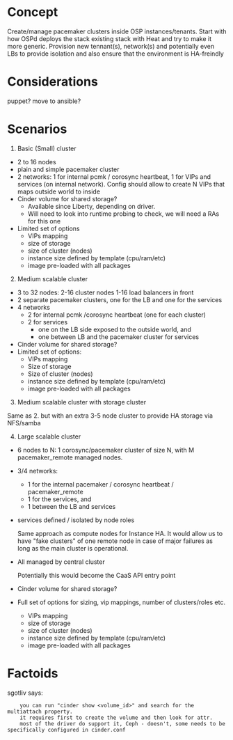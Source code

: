 # Concept

Create/manage pacemaker clusters inside OSP instances/tenants.
Start with how OSPd deploys the stack existing stack with Heat and try to make it more generic.
Provision new tennant(s), network(s) and potentially even LBs to provide isolation and also ensure that the environment is HA-freindly

# Considerations

puppet? move to ansible?

# Scenarios

1. Basic (Small) cluster
  - 2 to 16 nodes
  - plain and simple pacemaker cluster
  - 2 networks: 1 for internal pcmk / corosync heartbeat, 1 for VIPs and services (on internal network).
    Config should allow to create N VIPs that maps outside world to inside
  - Cinder volume for shared storage?
    - Available since Liberty, depending on driver.
    - Will need to look into runtime probing to check, we will need a RAs for this one
  - Limited set of options
    - VIPs mapping
    - size of storage
    - size of cluster (nodes)
    - instance size defined by template (cpu/ram/etc)
    - image pre-loaded with all packages

2. Medium scalable cluster
  - 3 to 32 nodes: 2-16 cluster nodes 1-16 load balancers in front
  - 2 separate pacemaker clusters, one for the LB and one for the services
  - 4 networks
    - 2 for internal pcmk /corosync heartbeat (one for each cluster)
    - 2 for services 
      - one on the LB side exposed to the outside world, and
      - one between LB and the pacemaker cluster for services
  - Cinder volume for shared storage?
  - Limited set of options:
    - VIPs mapping
    - Size of storage
    - Size of cluster (nodes)
    - instance size defined by template (cpu/ram/etc)
    - image pre-loaded with all packages

3. Medium scalable cluster with storage cluster
  
  Same as 2. but with an extra 3-5 node cluster to provide HA storage via NFS/samba

4. Large scalable cluster
  - 6 nodes to N: 1 corosync/pacemaker cluster of size N, with M pacemaker_remote managed nodes.
  - 3/4 networks: 
    - 1 for the internal pacemaker / corosync heartbeat / pacemaker_remote
    - 1 for the services, and
    - 1 between the LB and services
  - services defined / isolated by node roles
  
    Same approach as compute nodes for Instance HA.
    It would allow us to have "fake clusters" of one remote node in case of major failures as long as the main cluster is operational.
  
  - All managed by central cluster
  
    Potentially this would become the CaaS API entry point
  
  - Cinder volume for shared storage?
  - Full set of options for sizing, vip mappings, number of clusters/roles etc.
    - VIPs mapping
    - size of storage
    - size of cluster (nodes)
    - instance size defined by template (cpu/ram/etc)
    - image pre-loaded with all packages

# Factoids

sgotliv says:

        you can run "cinder show <volume_id>" and search for the multiattach property.
        it requires first to create the volume and then look for attr.
        most of the driver do support it, Ceph - doesn't, some needs to be specifically configured in cinder.conf 
